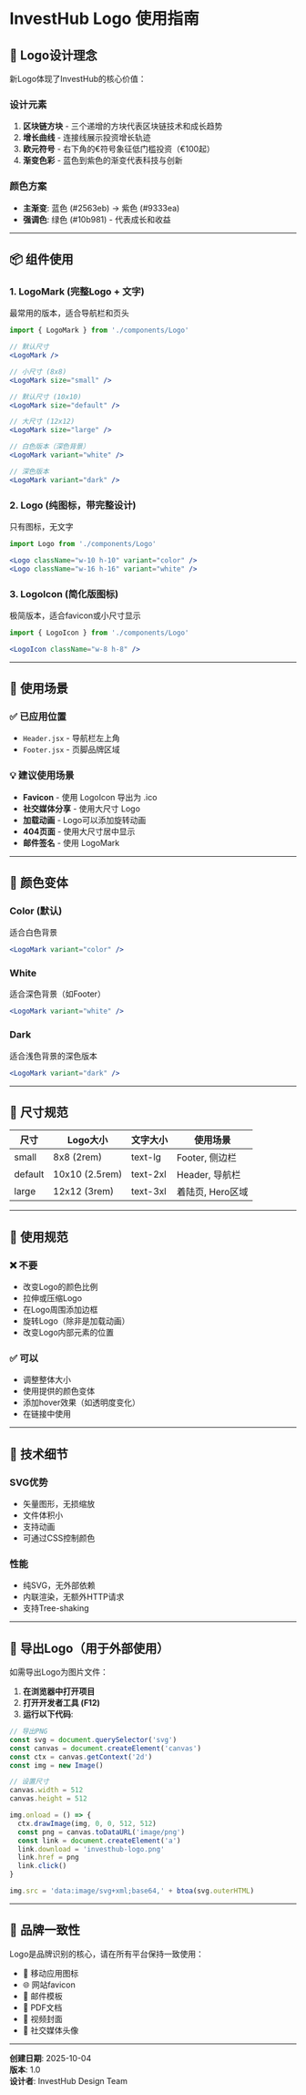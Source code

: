 # InvestHub Logo 使用指南

## 🎨 Logo设计理念

新Logo体现了InvestHub的核心价值：

### 设计元素
1. **区块链方块** - 三个递增的方块代表区块链技术和成长趋势
2. **增长曲线** - 连接线展示投资增长轨迹
3. **欧元符号** - 右下角的€符号象征低门槛投资（€100起）
4. **渐变色彩** - 蓝色到紫色的渐变代表科技与创新

### 颜色方案
- **主渐变**: 蓝色 (#2563eb) → 紫色 (#9333ea)
- **强调色**: 绿色 (#10b981) - 代表成长和收益

---

## 📦 组件使用

### 1. LogoMark (完整Logo + 文字)
最常用的版本，适合导航栏和页头

```jsx
import { LogoMark } from './components/Logo'

// 默认尺寸
<LogoMark />

// 小尺寸 (8x8)
<LogoMark size="small" />

// 默认尺寸 (10x10)
<LogoMark size="default" />

// 大尺寸 (12x12)
<LogoMark size="large" />

// 白色版本（深色背景）
<LogoMark variant="white" />

// 深色版本
<LogoMark variant="dark" />
```

### 2. Logo (纯图标，带完整设计)
只有图标，无文字

```jsx
import Logo from './components/Logo'

<Logo className="w-10 h-10" variant="color" />
<Logo className="w-16 h-16" variant="white" />
```

### 3. LogoIcon (简化版图标)
极简版本，适合favicon或小尺寸显示

```jsx
import { LogoIcon } from './components/Logo'

<LogoIcon className="w-8 h-8" />
```

---

## 🎯 使用场景

### ✅ 已应用位置
- `Header.jsx` - 导航栏左上角
- `Footer.jsx` - 页脚品牌区域

### 💡 建议使用场景
- **Favicon** - 使用 LogoIcon 导出为 .ico
- **社交媒体分享** - 使用大尺寸 Logo
- **加载动画** - Logo可以添加旋转动画
- **404页面** - 使用大尺寸居中显示
- **邮件签名** - 使用 LogoMark

---

## 🎨 颜色变体

### Color (默认)
适合白色背景
```jsx
<LogoMark variant="color" />
```

### White
适合深色背景（如Footer）
```jsx
<LogoMark variant="white" />
```

### Dark
适合浅色背景的深色版本
```jsx
<LogoMark variant="dark" />
```

---

## 📐 尺寸规范

| 尺寸 | Logo大小 | 文字大小 | 使用场景 |
|------|----------|----------|----------|
| small | 8x8 (2rem) | text-lg | Footer, 侧边栏 |
| default | 10x10 (2.5rem) | text-2xl | Header, 导航栏 |
| large | 12x12 (3rem) | text-3xl | 着陆页, Hero区域 |

---

## 🚫 使用规范

### ❌ 不要
- 改变Logo的颜色比例
- 拉伸或压缩Logo
- 在Logo周围添加边框
- 旋转Logo（除非是加载动画）
- 改变Logo内部元素的位置

### ✅ 可以
- 调整整体大小
- 使用提供的颜色变体
- 添加hover效果（如透明度变化）
- 在链接中使用

---

## 🔧 技术细节

### SVG优势
- 矢量图形，无损缩放
- 文件体积小
- 支持动画
- 可通过CSS控制颜色

### 性能
- 纯SVG，无外部依赖
- 内联渲染，无额外HTTP请求
- 支持Tree-shaking

---

## 📸 导出Logo（用于外部使用）

如需导出Logo为图片文件：

1. **在浏览器中打开项目**
2. **打开开发者工具 (F12)**
3. **运行以下代码**:

```javascript
// 导出PNG
const svg = document.querySelector('svg')
const canvas = document.createElement('canvas')
const ctx = canvas.getContext('2d')
const img = new Image()

// 设置尺寸
canvas.width = 512
canvas.height = 512

img.onload = () => {
  ctx.drawImage(img, 0, 0, 512, 512)
  const png = canvas.toDataURL('image/png')
  const link = document.createElement('a')
  link.download = 'investhub-logo.png'
  link.href = png
  link.click()
}

img.src = 'data:image/svg+xml;base64,' + btoa(svg.outerHTML)
```

---

## 🎯 品牌一致性

Logo是品牌识别的核心，请在所有平台保持一致使用：

- 📱 移动应用图标
- 🌐 网站favicon
- 📧 邮件模板
- 📄 PDF文档
- 🎥 视频封面
- 📱 社交媒体头像

---

**创建日期**: 2025-10-04  
**版本**: 1.0  
**设计者**: InvestHub Design Team

